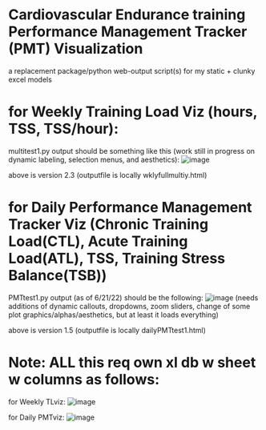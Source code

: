 
# Cardiovascular Endurance training Performance Management Tracker (PMT) Visualization 
 a replacement package/python web-output script(s) for my static + clunky excel models 

# for Weekly Training Load Viz (hours, TSS, TSS/hour):
multitest1.py output should be something like this (work still in progress on dynamic labeling, selection menus, and aesthetics):
![image](https://user-images.githubusercontent.com/87039043/174426082-ecdd2e51-424e-4310-8bab-f60a645ff794.png)

above is version 2.3 (outputfile is locally wklyfullmultiy.html)

# for Daily Performance Management Tracker Viz (Chronic Training Load(CTL), Acute Training Load(ATL), TSS, Training Stress Balance(TSB))
PMTtest1.py output (as of 6/21/22) should be the following:
![image](https://user-images.githubusercontent.com/87039043/174727689-59e32d26-986f-49f2-8ac8-7b140046cb6e.png)
(needs additions of dynamic callouts, dropdowns, zoom sliders, change of some plot graphics/alphas/aesthetics, but at least it loads everything)

above is version 1.5 (outputfile is locally dailyPMTtest1.html)

# Note: ALL this req own xl db w sheet w columns as follows:
for Weekly TLviz:
![image](https://user-images.githubusercontent.com/87039043/174553877-96bfed2c-2803-425e-8a95-c8b7515f8f69.png)      
                  
for Daily PMTviz:
![image](https://user-images.githubusercontent.com/87039043/174553644-8ca2c210-23fd-48d1-819d-aaee6c7997fb.png)
